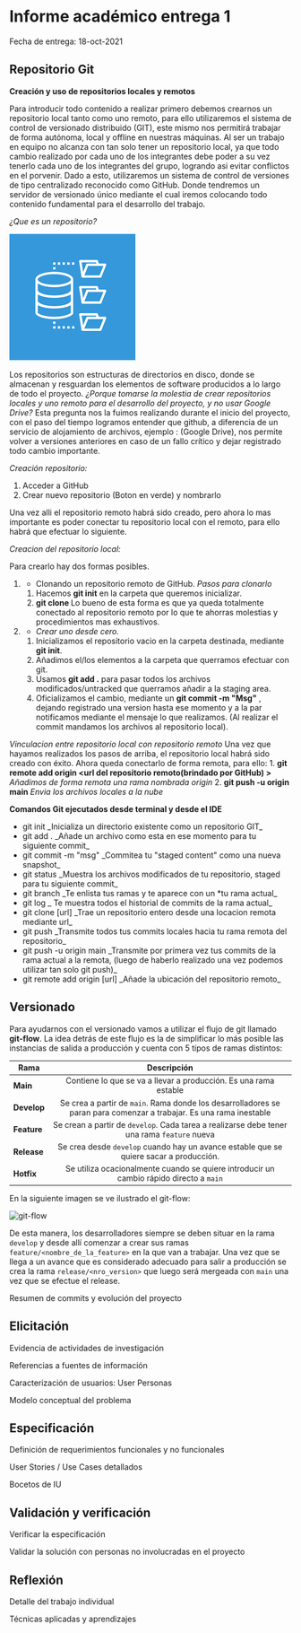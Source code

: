 # Informe académico entrega 1
Fecha de entrega: 18-oct-2021

## Repositorio Git

**Creación y uso de repositorios locales y remotos**

Para introducir todo contenido a realizar primero debemos crearnos un repositorio local tanto como uno remoto, para ello utilizaremos el sistema de control de versionado distribuido (GIT), este mismo nos permitirá trabajar de forma autónoma, local y offline en nuestras máquinas. Al ser un trabajo en equipo no alcanza con tan solo tener un repositorio local, ya que todo cambio realizado por cada uno de los integrantes debe poder a su vez tenerlo cada uno de los integrantes del grupo, logrando asi evitar conflictos en el porvenir. Dado a esto, utilizaremos un sistema de control de versiones de tipo centralizado reconocido como GitHub. Donde tendremos un servidor de versionado único mediante el cual iremos colocando todo contenido fundamental para el desarrollo del trabajo.

*¿Que es un repositorio?*

![fotorepo](/media/fotorepo.jpg)

Los repositorios son estructuras de directorios en disco, donde se almacenan y resguardan los elementos de software producidos a lo largo de todo el proyecto.
*¿Porque tomarse la molestia de crear repositorios locales y uno remoto para el desarrollo del proyecto, y no usar Google Drive?*
Esta pregunta nos la fuimos realizando durante el inicio del proyecto, con el paso del tiempo logramos entender que github, a diferencia de un servicio de alojamiento de archivos, ejemplo : (Google Drive), nos permite volver a versiones anteriores en caso de un fallo crítico y dejar registrado todo cambio importante.

*Creación repositorio:*
1. Acceder a GitHub 
2. Crear nuevo repositorio (Boton en verde) y nombrarlo 

Una vez alli el repositorio remoto habrá sido creado, pero ahora lo mas importante es poder conectar tu repositorio local con el remoto, para ello habrá que efectuar lo siguiente.

*Creacion del repositorio local:*

Para crearlo hay dos formas posibles.
1. - Clonando un repositorio remoto de GitHub.
    *Pasos para clonarlo*
    1. Hacemos **git init** en la carpeta que queremos inicializar.
    2. **git clone <url del repo>**
Lo bueno de esta forma es que ya queda totalmente conectado al repositorio remoto por lo que te ahorras molestias y procedimientos mas exhaustivos.

2. - *Crear uno desde cero.* 
    1. Inicializamos el repositorio vacio en la carpeta destinada, mediante **git init**.
    2. Añadimos el/los elementos a la carpeta que querramos efectuar con git.
    3. Usamos **git add .** para pasar todos los archivos modificados/untracked que querramos añadir a la staging area.
    4. Oficializamos el cambio, mediante un **git commit -m "Msg"** , dejando registrado una version hasta ese momento y a la par notificamos mediante el mensaje lo que realizamos.
    (Al realizar el commit mandamos los archivos al repositorio local).

*Vinculacion entre repositorio local con repositorio remoto*
    Una vez que hayamos realizados los pasos de arriba, el repositorio local habrá sido creado con éxito. Ahora queda conectarlo de forma remota, para ello:
    1. **git remote add origin <url del repositorio remoto(brindado por GitHub) >** *Añadimos de forma remota una rama nombrada origin*
    2. **git push -u origin main**  *Envia los archivos locales a la nube*
    




**Comandos Git ejecutados desde terminal y desde el IDE**
- git init  \_Inicializa un directorio existente como un repositorio GIT\_
- git add .  \_Añade un archivo como esta en ese momento para tu siguiente commit\_
- git commit -m "msg"  \_Commitea tu "staged content" como una nueva snapshot\_
- git status  \_Muestra los archivos modificados de tu repositorio, staged para tu siguiente commit\_
- git branch  \_Te enlista tus ramas y te aparece con un *tu rama actual\_
- git log \_ Te muestra todos el historial de commits de la rama actual\_
- git clone [url]  \_Trae un repositorio entero desde una locacion remota mediante url\_
- git push \_Transmite todos tus commits locales hacia tu rama remota del repositorio\_
- git push -u origin main  \_Transmite por primera vez tus commits de la rama actual a la remota, (luego de haberlo realizado una vez podemos utilizar tan solo git push)\_
- git remote add origin [url]  \_Añade la ubicación del repositorio remoto\_


## Versionado

Para ayudarnos con el versionado vamos a utilizar el flujo de git llamado **git-flow**. La idea detrás de este flujo es la de simplificar lo más posible las instancias de salida a producción y cuenta con 5 tipos de ramas distintos:

| Rama | Descripción |
| ------------- |:-------------:|
| **Main** | Contiene lo que se va a llevar a producción. Es una rama estable |
| **Develop** | Se crea a partir de `main`. Rama donde los desarrolladores se paran para comenzar a trabajar. Es una rama inestable |
| **Feature** | Se crean a partir de `develop`. Cada tarea a realizarse debe tener una rama `feature` nueva |
| **Release** | Se crea desde `develop` cuando hay un avance estable que se quiere sacar a producción. | 
| **Hotfix** | Se utiliza ocacionalmente cuando se quiere introducir un cambio rápido directo a `main` |

En la siguiente imagen se ve ilustrado el git-flow:

![git-flow](git-flow.jpg)

De esta manera, los desarrolladores siempre se deben situar en la rama `develop` y desde allí comenzar a crear sus ramas `feature/<nombre_de_la_feature>` en la que van a trabajar. Una vez que se llega a un avance que es considerado adecuado para salir a producción se crea la rama `release/<nro_version>` que luego será mergeada con `main` una vez que se efectue el release.

Resumen de commits y evolución del proyecto

## Elicitación

Evidencia de actividades de investigación

Referencias a fuentes de información

Caracterización de usuarios: User Personas

Modelo conceptual del problema

## Especificación

Definición de requerimientos funcionales y no funcionales             

User Stories / Use Cases detallados

Bocetos de IU

## Validación y verificación

Verificar la especificación

Validar la solución con personas no involucradas en el proyecto

## Reflexión

Detalle del trabajo individual

Técnicas aplicadas y aprendizajes



